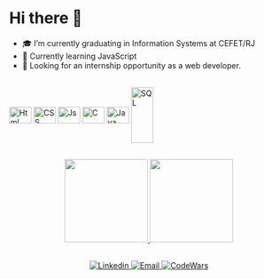 ### 
<h1 align="left">
Hi there 👋
</h1>

- 🎓 I’m currently graduating in Information Systems at CEFET/RJ
- 🌱 Currently learning JavaScript
- 💼 Looking for an internship opportunity as a web developer.

 <div style= "display: inline_block"><br>
 
 <img align="center" alt="Html" height="30" width="40" src="https://cdn.jsdelivr.net/gh/devicons/devicon/icons/html5/html5-plain-wordmark.svg" />
  <img align="center" alt="CSS" height="30" width="40" src="https://cdn.jsdelivr.net/gh/devicons/devicon/icons/css3/css3-plain-wordmark.svg" />
  <img align="center" alt="Js" height="30" width="40" src="https://cdn.jsdelivr.net/gh/devicons/devicon/icons/javascript/javascript-plain.svg" />
            <img align="center" alt="C" height="30" width="40" src="https://cdn.jsdelivr.net/gh/devicons/devicon/icons/c/c-plain.svg" />  
            <img align="center" alt="Java" height="30" width="40"  src="https://cdn.jsdelivr.net/gh/devicons/devicon/icons/java/java-plain-wordmark.svg" />
 
 <img align="center" alt="SQL" height="100" width="40" src="https://cdn.jsdelivr.net/gh/devicons/devicon/icons/mysql/mysql-original-wordmark.svg" />
  </div>
  
  ##
  
  <div align="center">
  <a href="https://github.com/Manoel-Mieiro">
    <img height="150em" src="https://github-readme-stats.vercel.app/api?username=Manoel-Mieiro&count_private=true&include_all_commits=true&show_icons=true&theme=omni&hide_border=false&show_owner=true"/>
    <img height="150em" src="https://github-readme-stats.vercel.app/api/top-langs/?username=Manoel-Mieiro&theme=omni&hide_border=false&&layout=compact"/>
  </a>
</div>
  
  ##
  
  <div align="center">
    <a href="https://www.linkedin.com/in/manoel-mieiro-0ab8a1265/" target="_blank">
            <img  alt="Linkedin" src="https://img.shields.io/badge/LinkedIn-0077B5?style=for-the-badge&logo=linkedin&logoColor=white" target="_blank">
     </a>
    <a href="mailto:manoeljorgemieiro@gmail.com">
    <img  alt="Email" src="https://img.shields.io/badge/Gmail-D14836?style=for-the-badge&logo=gmail&logoColor=white" target="_blank">
    </a>

   <a href="https://www.codewars.com/users/ManoelMieiro">
    <img  alt="CodeWars" src="https://cdn.icon-icons.com/icons2/2530/PNG/512/codewars_button_icon_151901.png">
    </a>
  </div>
